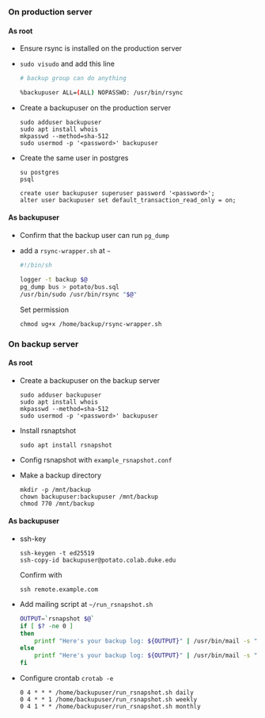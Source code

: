### On production server

#### As **root**

- Ensure rsync is installed on the production server
- `sudo visudo` and add this line

  ```bash
  # backup group can do anything

  %backupuser ALL=(ALL) NOPASSWD: /usr/bin/rsync
  ```

- Create a backupuser on the production server

  ```shell
  sudo adduser backupuser
  sudo apt install whois
  mkpasswd --method=sha-512
  sudo usermod -p '<password>' backupuser
  ```

- Create the same user in postgres

  ```shell
  su postgres
  psql
  ```

  ```
  create user backupuser superuser password '<password>';
  alter user backupuser set default_transaction_read_only = on;
  ```

#### As **backupuser**

- Confirm that the backup user can run `pg_dump`

- add a `rsync-wrapper.sh` at `~`

  ```bash
  #!/bin/sh

  logger -t backup $@
  pg_dump bus > potato/bus.sql
  /usr/bin/sudo /usr/bin/rsync "$@"
  ```

  Set permission

  ```shell
  chmod ug+x /home/backup/rsync-wrapper.sh
  ```

### On backup server

#### As **root**

- Create a backupuser on the backup server

  ```shell
  sudo adduser backupuser
  sudo apt install whois
  mkpasswd --method=sha-512
  sudo usermod -p '<password>' backupuser
  ```

- Install rsnaptshot
  ```shell
  sudo apt install rsnapshot
  ```
- Config rsnapshot with `example_rsnapshot.conf`
- Make a backup directory

  ```shell
  mkdir -p /mnt/backup
  chown backupuser:backupuser /mnt/backup
  chmod 770 /mnt/backup
  ```

#### As **backupuser**

- ssh-key
  ```shell
  ssh-keygen -t ed25519
  ssh-copy-id backupuser@potato.colab.duke.edu
  ```
  Confirm with
  ```shell
  ssh remote.example.com
  ```
- Add mailing script at `~/run_rsnapshot.sh`

  ```bash
  OUTPUT=`rsnapshot $@`
  if [ $? -ne 0 ]
  then
      printf "Here's your backup log: ${OUTPUT}" | /usr/bin/mail -s "[Potato] Beta Server Backup Failed" zz160@duke.edu
  else
      printf "Here's your backup log: ${OUTPUT}" | /usr/bin/mail -s "[Potato] Beta Server Backup Succeeded" zz160@duke.edu
  fi
  ```

- Configure crontab `crotab -e`

  ```
  0 4 * * * /home/backupuser/run_rsnapshot.sh daily
  0 4 * * 1 /home/backupuser/run_rsnapshot.sh weekly
  0 4 1 * * /home/backupuser/run_rsnapshot.sh monthly
  ```

